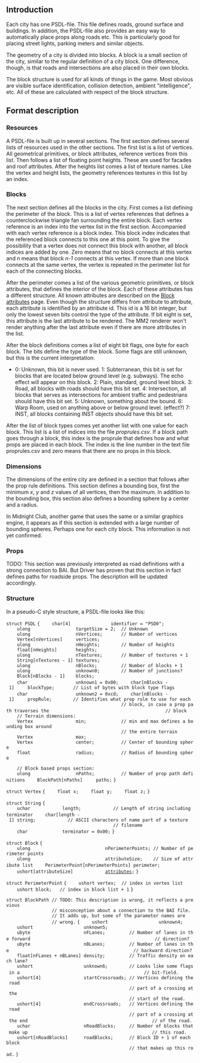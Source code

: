 ## Introduction

Each city has one PSDL-file. This file defines roads, ground surface and
buildings. In addition, the PSDL-file also provides an easy way to
automatically place props along roads etc. This is particularly good for
placing street lights, parking meters and similar objects.

The geometry of a city is divided into blocks. A block is a small
section of the city, similar to the regular definition of a city block.
One difference, though, is that roads and intersections are also placed
in their own blocks.

The block structure is used for all kinds of things in the game. Most
obvious are visible surface identification, collision detection, ambient
"intelligence", etc. All of these are calculated with respect of the
block structure.

## Format description

### Resources

A PSDL-file is built up in several sections. The first section defines
several lists of resources used in the other sections. The first list is
a list of vertices. All geometrical primitives, or block attributes,
reference vertices from this list. Then follows a list of floating point
heights. These are used for facades and roof attributes. After the
heights list comes a list of texture names. Like the vertex and height
lists, the geometry references textures in this list by an index.

### Blocks

The next section defines all the blocks in the city. First comes a list
defining the perimeter of the block. This is a list of vertex references
that defines a counterclockwise triangle fan surrounding the entire
block. Each vertex reference is an index into the vertex list in the
first section. Accompanied with each vertex reference is a block index.
This block index indicates that the referenced block connects to this
one at this point. To give the possibility that a vertex does not
connect this block with another, all block indices are added by one.
Zero means that no block connects at this vertex and n means that block
*n-1* connects at this vertex. If more than one block connects at the
same vertex, the vertex is repeated in the perimeter list for each of
the connecting blocks.

After the perimeter comes a list of the various geometric primitives, or
block attributes, that defines the interior of the block. Each of these
attributes has a different structure. All known attributes are described
on the [Block attributes](Block_attributes "wikilink") page. Even though
the structure differs from attribute to attribute, each attribute is
identified by an attribute id. This id is a 16 bit integer, but only the
lowest seven bits control the type of the attribute. If bit eight is
set, this attribute is the last attribute to be rendered. The MM2
renderer won't render anything after the last attribute even if there
are more attributes in the list.

After the block definitions comes a list of eight bit flags, one byte
for each block. The bits define the type of the block. Some flags are
still unknown, but this is the current interpretation:

  - 0: Unknown, this bit is never used.
    1: Subterranean, this bit is set for blocks that are located below
    ground level (e.g. subways). The echo effect will appear on this
    block.
    2: Plain, standard, ground level block.
    3: Road, all blocks with roads should have this bit set.
    4: Intersection, all blocks that serves as intersections for ambient
    traffic and pedestrians should have this bit set.
    5: Unknown, something about the bound.
    6: Warp Room, used on anything above or below ground level.
    (effect?)
    7: INST, all blocks containing INST objects should have this bit
    set.

After the list of block types comes yet another list with one value for
each block. This list is a list of indices into the file
*proprules.csv*. If a block path goes through a block, this index is the
proprule that defines how and what props are placed in each block. The
index is the line number in the text file proprules.csv and zero means
that there are no props in this block.

### Dimensions

The dimensions of the entire city are defined in a section that follows
after the prop rule definitions. This section defines a bounding box,
first the minimum *x*, *y* and *z* values of all vertices, then the
maximum. In addition to the bounding box, this section also defines a
bounding sphere by a center and a radius.

In Midnight Club, another game that uses the same or a similar graphics
engine, it appears as if this section is extended with a large number of
bounding spheres. Perhaps one for each city block. This information is
not yet confirmed.

### Props

TODO: This section was previously interpreted as road definitions with a
strong connection to BAI. But Driver has proven that this section in
fact defines paths for roadside props. The description will be updated
accordingly.

### Structure

In a pseudo-C style structure, a PSDL-file looks like this:

`struct PSDL`
`{`
`    char[4]               identifier = "PSD0";`
`    ulong                 targetSize = 2;  // Unknown`
`    ulong                 nVertices;       // Number of vertices`
`    Vertex[nVertices]     vertices;`
`    ulong                 nHeights;        // Number of heights`
`    float[nHeights]       heights;`
`    ulong                 nTextures;       // Number of textures + 1`
`    String[nTextures - 1] textures;`
`    ulong                 nBlocks;         // Number of blocks + 1`
`    ulong                 unknown0;        // Number of junctions?`
`    Block[nBlocks - 1]    blocks;`
`    char                  unknown1 = 0x00;`
`    char[nBlocks - 1]     blockType;       // List of bytes with block type flags`
`    char                  unknown2 = 0xcd;`
`    char[nBlocks - 1]     propRule;        // Identifies what prop rule to use for each`
`                                           // block, in case a prop path traverses the`
`                                           // block`
`    // Terrain dimensions:`
`    Vertex                min;             // min and max defines a bounding box around`
`                                           // the entire terrain`
`    Vertex                max;`
`    Vertex                center;          // Center of bounding sphere`
`    float                 radius;          // Radius of bounding sphere`

`    // Block based props section:`
`    ulong                 nPaths;          // Number of prop path definitions`
`    BlockPath[nPaths]     paths;`
`}`

`struct Vertex`
`{`
`    float x;`
`    float y;`
`    float z;`
`}`

`struct String`
`{`
`    uchar            length;            // Length of string including terminator`
`    char[length - 1] string;            // ASCII characters of name part of a texture`
`                                        // filename`
`    char             terminator = 0x00;`
`}`

`struct Block`
`{`
`    ulong                            nPerimeterPoints; // Number of perimeter points`
`    ulong                            attributeSize;    // Size of attribute list`
`    PerimeterPoint[nPerimeterPoints] perimeter;`
`    ushort[attributeSize]            `[`attributes`](Block_attributes "wikilink")`;`
`}`

`struct PerimeterPoint`
`{`
`    ushort vertex;  // index in vertex list`
`    ushort block;   // index in block list + 1`
`}`

`struct BlockPath // TODO: This description is wrong, it reflects a previous`
`                 // misconception about a connection to the BAI file.`
`                 // It adds up, but some of the parameter names are`
`                 // wrong.`
`{`
`    ushort                   unknown4;`
`    ushort                   unknown5;`
`    ubyte                    nFLanes;         // Number of lanes in the forward`
`                                              // direction?`
`    ubyte                    nBLanes;         // Number of lanes in the`
`                                              // backward direction?`
`    float[nFLanes + nBLanes] density;         // Traffic density on each lane?`
`    ushort                   unknown6;        // Looks like some flags in a`
`                                              // bit-field.`
`    ushort[4]                startCrossroads; // Vertices defining the road`
`                                              // part of a crossing at the`
`                                              // start of the road.`
`    ushort[4]                endCrossroads;   // Vertices defining the road`
`                                              // part of a crossing at the end`
`                                              // of the road.`
`    uchar                    nRoadBlocks;     // Number of blocks that make up`
`                                              // this road.`
`    ushort[nRoadBlocks]      roadBlocks;      // Block ID + 1 of each block`
`                                              // that makes up this road.`
`}`